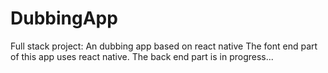 # DubbingApp
Full stack project: An dubbing app based on react native
The font end part of this app uses react native. 
The back end part is in progress...
